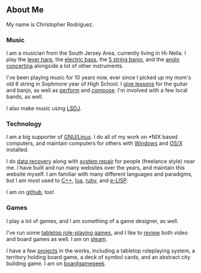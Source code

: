 ## About Me

My name is Christopher Rodriguez.

### Music

I am a musician from the South Jersey Area, currently living in
Hi-Nella. I play the [lever harp][harp], the [electric bass][bass],
the [5 string banjo][banjo], and the [anglo concertina][concertina]
alongside a lot of other instruments.

I've been playing music for 10 years now, ever since I picked up my
mom's old 6 string in Sophmore year of High School. I
[give lessons][lessons] for the guitar and banjo, as well as
[perform][perform] and [compose][compose]. I'm involved with a few
local bands, as well.

I also make music using [LSDJ][lsdj].

### Technology

I am a big supporter of [GNU/Linux][linux]. I do all of my work on
*NIX based computers, and maintain computers for others with
[Windows][windows] and [OS/X][osx] installed.

I do [data recovery][data] along with [system repair][sys] for people
(freelance style) near me. I have built and run many websites over the
years, and maintain this website myself. I am familiar with many
different languages and paradigms, but I am most used to [C++][cpp],
[lua][lua], [ruby][ruby], and [e-LISP][lisp].

I am on [github][github], too!

### Games

I play a lot of games, and I am something of a game designer, as well.

I've run some [tabletop role-playing games][log], and I like to
[review][review] both video and board games as well. I am on
[steam][steam].

I have a few [projects][projects] in the works, including a tabletop
roleplaying system, a territory holding board game, a deck of symbol
cards, and an abstract city building game. I am on
[boardgamegeek][bgg].



[harp]: http://www.camac-harps.com/en/harps-eng/lever-eng/hermine-eng " "
[bass]: http://www.musiciansfriend.com/bass/ibanez-gsr200-4-string-bass/519524000016000?cntry=us&source=3WWRWXGP&gclid=Cj0KEQjw4fCqBRDM1ZKhk5jfo6IBEiQAZQ97OCWFvGiZGv2aLMsvYPkGuz1Dvx8FqXBdMBWz4sC-pPAaAttz8P8HAQ&kwid=productads-plaid^80557598067-sku^519524000016000@ADL4MF-adType^PLA-device^c-adid^51870555867 " "
[banjo]: http://www.epiphone.com/Products/Bluegrass/MB-100.aspx " "
[concertina]: http://www.concertinaconnection.com/rochelle%20anglo.htm " "
[lessons]: /lessons " "
[perform]: /recordings " "
[compose]: /compositions " "
[lsdj]: http://www.littlesounddj.com/lsd/ " "
[linux]: http://tuxradar.com/content/distro-picker-0 " "
[windows]: http://windows.microsoft.com/en-us/windows/home " "
[osx]: https://www.apple.com/osx/ " "
[data]: /support " "
[sys]: /support " "
[cpp]: https://isocpp.org/ " "
[lua]: http://www.lua.org/ " "
[ruby]: https://www.ruby-lang.org/en/ " "
[lisp]: https://common-lisp.net/ " "
[github]: https://github.com/cdr255/ " "
[log]: /logs " "
[review]: /reviews " "
[steam]: http://steamcommunity.com/id/cdr255/ " "
[projects]: /games " "
[bgg]: https://boardgamegeek.com/user/cdr255 " "
